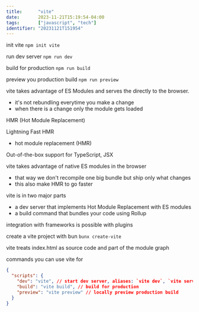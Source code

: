 ```yaml
---
title:      "vite"
date:       2023-11-21T15:19:54-04:00
tags:       ["javascript", "tech"]
identifier: "20231121T151954"
---
```

	
init vite
`npm init vite`

run dev server
`npm run dev`

build for production
`npm run build`

preview you production build
`npm run preview`

vite takes advantage of ES Modules and serves the directly to the browser.
- it's not rebundling everytime you make a change
- when there is a change only the module gets loaded
  
HMR (Hot Module Replacement)
	

Lightning Fast HMR
- hot module replacement (HMR)

Out-of-the-box support for TypeScript, JSX

vite takes advantage of native ES modules in the browser
- that way we don't recompile one big bundle but ship only what changes
- this also make HMR to go faster

vite is in two major parts
- a dev server that implements Hot Module Replacement with ES modules
- a build command that bundles your code using Rollup

integration with frameworks is possible with plugins

create a vite project with bun
`bunx create-vite`

vite treats index.html as source code and part of the module graph


commands you can use vite for
``` json
{
  "scripts": {
    "dev": "vite", // start dev server, aliases: `vite dev`, `vite serve`
    "build": "vite build", // build for production
    "preview": "vite preview" // locally preview production build
  }
}
```
